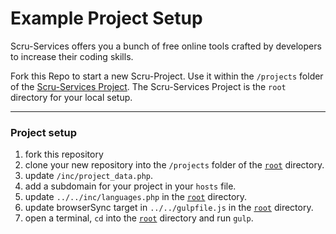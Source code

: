 # Example Project Setup

Scru-Services offers you a bunch of free online tools crafted by developers to increase their coding skills.

Fork this Repo to start a new Scru-Project. Use it within the `/projects` folder of the [Scru-Services Project](https://bitbucket.org/scru/scru/overview). The Scru-Services Project is the `root` directory for your local setup.

---------

### Project setup
1. fork this repository
2. clone your new repository into the `/projects` folder of the [`root`](https://bitbucket.org/scru/scru/overview) directory.
3. update `/inc/project_data.php`.
4. add a subdomain for your project in your `hosts` file.
5. update `../../inc/languages.php` in the [`root`](https://bitbucket.org/scru/scru/overview) directory.
6. update browserSync target in `../../gulpfile.js` in the [`root`](https://bitbucket.org/scru/scru/overview) directory.
7. open a terminal, `cd` into the [`root`](https://bitbucket.org/scru/scru/overview) directory and run `gulp`.
